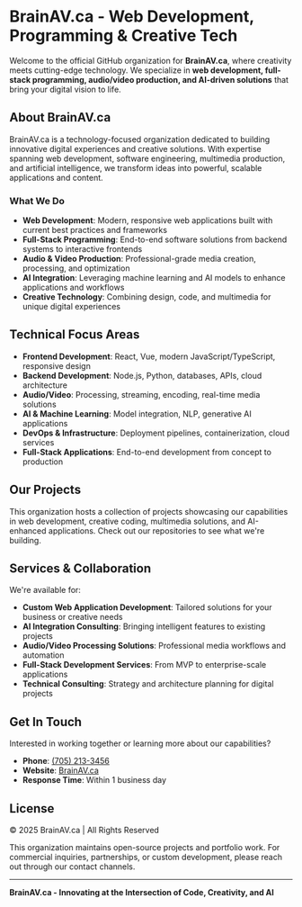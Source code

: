 # BrainAV.ca - Web Development, Programming & Creative Tech

Welcome to the official GitHub organization for **BrainAV.ca**, where creativity meets cutting-edge technology. We specialize in **web development, full-stack programming, audio/video production, and AI-driven solutions** that bring your digital vision to life.

## About BrainAV.ca

BrainAV.ca is a technology-focused organization dedicated to building innovative digital experiences and creative solutions. With expertise spanning web development, software engineering, multimedia production, and artificial intelligence, we transform ideas into powerful, scalable applications and content.

### What We Do
- **Web Development**: Modern, responsive web applications built with current best practices and frameworks
- **Full-Stack Programming**: End-to-end software solutions from backend systems to interactive frontends
- **Audio & Video Production**: Professional-grade media creation, processing, and optimization
- **AI Integration**: Leveraging machine learning and AI models to enhance applications and workflows
- **Creative Technology**: Combining design, code, and multimedia for unique digital experiences

## Technical Focus Areas

- **Frontend Development**: React, Vue, modern JavaScript/TypeScript, responsive design
- **Backend Development**: Node.js, Python, databases, APIs, cloud architecture
- **Audio/Video**: Processing, streaming, encoding, real-time media solutions
- **AI & Machine Learning**: Model integration, NLP, generative AI applications
- **DevOps & Infrastructure**: Deployment pipelines, containerization, cloud services
- **Full-Stack Applications**: End-to-end development from concept to production

## Our Projects

This organization hosts a collection of projects showcasing our capabilities in web development, creative coding, multimedia solutions, and AI-enhanced applications. Check out our repositories to see what we're building.

## Services & Collaboration

We're available for:
- **Custom Web Application Development**: Tailored solutions for your business or creative needs
- **AI Integration Consulting**: Bringing intelligent features to existing projects
- **Audio/Video Processing Solutions**: Professional media workflows and automation
- **Full-Stack Development Services**: From MVP to enterprise-scale applications
- **Technical Consulting**: Strategy and architecture planning for digital projects

## Get In Touch

Interested in working together or learning more about our capabilities?

- **Phone**: [(705) 213-3456](tel:+1-705-213-3456)
- **Website**: [BrainAV.ca](https://brainav.ca)
- **Response Time**: Within 1 business day

## License

© 2025 BrainAV.ca | All Rights Reserved

This organization maintains open-source projects and portfolio work. For commercial inquiries, partnerships, or custom development, please reach out through our contact channels.

---

**BrainAV.ca - Innovating at the Intersection of Code, Creativity, and AI**
